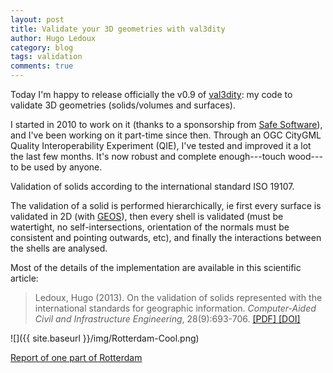 ```yaml
---
layout: post
title: Validate your 3D geometries with val3dity
author: Hugo Ledoux
category: blog
tags: validation
comments: true
---
```


Today I'm happy to release officially the v0.9 of [val3dity](https://github.com/tudelft3d/val3dity): my code to validate 3D geometries (solids/volumes and surfaces).

I started in 2010 to work on it (thanks to a sponsorship from [Safe Software](www.safe.com)), and I've been working on it part-time since then.
Through an OGC CityGML Quality Interoperability Experiment (QIE), I've tested and improved it a lot the last few months.
It's now robust and complete enough---touch wood---to be used by anyone.


Validation of solids according to the international standard ISO 19107.

The validation of a solid is performed hierarchically, ie first every surface is validated in 2D (with [GEOS](http://trac.osgeo.org/geos/)), then every shell is validated (must be watertight, no self-intersections, orientation of the normals must be consistent and pointing outwards, etc), and finally the interactions between the shells are analysed.

Most of the details of the implementation are available in this scientific article:

> Ledoux, Hugo (2013). On the validation of solids represented with the
international standards for geographic information. *Computer-Aided Civil and Infrastructure Engineering*, 28(9):693-706. [ [PDF] ](http://3dgeoinfo.bk.tudelft.nl/hledoux/pdfs/_13cacaie.pdf) [ [DOI] ](http://dx.doi.org/10.1111/mice.12043)


![]({{ site.baseurl }}/img/Rotterdam-Cool.png)

[Report of one part of Rotterdam](http://geovalidation.bk.tudelft.nl/val3dity/reports/988a164b-ce0c-4d67-9a74-62ea355914ae)

